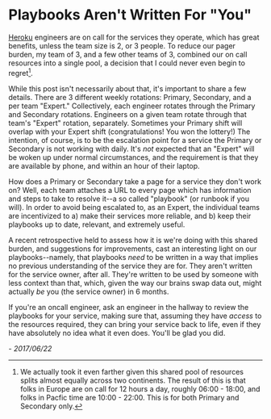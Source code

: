 # Playbooks Aren't Written For "You"

[Heroku][heroku] engineers are on call for the services they operate,
which has great benefits, unless the team size is 2, or 3 people. To
reduce our pager burden, my team of 3, and a few other teams of 3,
combined our on call resources into a single pool, a decision that
I could never even begin to regret[^1].

While this post isn't necessarily about that, it's important to share
a few details. There are 3 different weekly rotations: Primary,
Secondary, and a per team "Expert." Collectively, each engineer
rotates through the Primary and Secondary rotations. Engineers on a
given team rotate through that team's "Expert" rotation,
separately. Sometimes your Primary shift will overlap with your Expert
shift (congratulations! You won the lottery!) The intention, of course,
is to be the escalation point for a service the Primary or Secondary
is not working with daily. It's *not* expected that an "Expert" will
be woken up under normal circumstances, and the requirement is that
they are available by phone, and within an hour of their laptop.

How does a Primary or Secondary take a page for a service they don't
work on? Well, each team attaches a URL to every page which has
information and steps to take to resolve it--a so called "playbook"
(or runbook if you will). In order to avoid being escalated to, as
an Expert, the individual teams are incentivized to a) make their
services more reliable, and b) keep their playbooks up to date,
relevant, and extremely useful.

A recent retrospective held to assess how it is we're doing with 
this shared burden, and suggestions for improvements, cast an
interesting light on our playbooks--namely, that playbooks *need* to
be written in a way that implies no previous understanding of the
service they are for. They aren't written for the service owner,
after all.  They're written to be used by someone with less context
than that, which, given the way our brains swap data out, might
actually *be* you (the service owner) in 6 months.

If you're an oncall engineer, ask an engineer in the hallway to review
the playbooks for your service, making sure that, assuming they have
*access* to the resources required, they can bring your service back
to life, even if they have absolutely no idea what it even does. You'll
be glad you did.

_- 2017/06/22_

[^1]: We actually took it even farther given this shared pool of resources splits almost equally across two continents. The result of this is that folks in Europe are on call for 12 hours a day, roughly 06:00 - 18:00, and folks in Pacfic time are 10:00 - 22:00. This is for both Primary and Secondary only.

[heroku]: https://heroku.com
